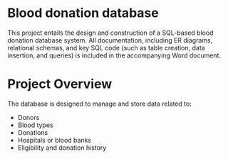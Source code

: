 # Blood donation database

This project entails the design and construction of a SQL-based blood donation database system. 
All documentation, including ER diagrams, relational schemas, and key SQL code (such as table creation, data insertion, and queries) is included in the accompanying Word document.

# Project Overview

The database is designed to manage and store data related to:

- Donors
- Blood types
- Donations
- Hospitals or blood banks
- Eligibility and donation history

  
